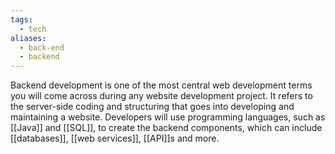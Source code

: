 ```yaml
---
tags:
  - tech
aliases:
  - back-end
  - backend
---
```

Backend development is one of the most central web development terms you will come across during any website development project.
It refers to the server-side coding and structuring that goes into developing and maintaining a website.
Developers will use programming languages, such as [[Java]] and [[SQL]], to create the backend components, which can include [[databases]], [[web services]], [[API]]s and more.